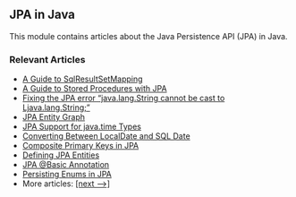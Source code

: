 ## JPA in Java

This module contains articles about the Java Persistence API (JPA) in Java.

### Relevant Articles

- [A Guide to SqlResultSetMapping](https://www.baeldung.com/jpa-sql-resultset-mapping)
- [A Guide to Stored Procedures with JPA](https://www.baeldung.com/jpa-stored-procedures)
- [Fixing the JPA error “java.lang.String cannot be cast to Ljava.lang.String;”](https://www.baeldung.com/jpa-error-java-lang-string-cannot-be-cast)
- [JPA Entity Graph](https://www.baeldung.com/jpa-entity-graph)
- [JPA Support for java.time Types](https://www.baeldung.com/jpa-java-time)
- [Converting Between LocalDate and SQL Date](https://www.baeldung.com/java-convert-localdate-sql-date)
- [Composite Primary Keys in JPA](https://www.baeldung.com/jpa-composite-primary-keys)
- [Defining JPA Entities](https://www.baeldung.com/jpa-entities)
- [JPA @Basic Annotation](https://www.baeldung.com/jpa-basic-annotation)
- [Persisting Enums in JPA](https://www.baeldung.com/jpa-persisting-enums-in-jpa)
- More articles: [[next -->]](/persistence-modules/java-jpa-2)
